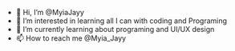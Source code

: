 - 👋 Hi, I’m @MyiaJayy
- 👀 I’m interested in learning all I can with coding and Programing
- 🌱 I’m currently learning about programing and UI/UX design
- 📫 How to reach me @Myia_Jayy

<!---
MyiaJayy/MyiaJayy is a ✨ special ✨ repository because its `README.md` (this file) appears on your GitHub profile.
You can click the Preview link to take a look at your changes.
--->
